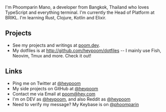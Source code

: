 I'm Phoomparin Mano, a developer from Bangkok, Thailand who loves TypeScript and everything terminal. I'm currently the Head of Platform at BRIKL. I'm learning Rust, Clojure, Kotlin and Elixir.

## Projects

- See my projects and writings at [poom.dev](https://poom.dev).
- My dotfiles is at http://github.com/heypoom/dotfiles -- I mainly use Fish, Neovim, Tmux and more. Check it out!

## Links

- Ping me on Twitter at [@heypoom](https://twitter.com/heypoom)
- My side projects on GitHub at [@heypoom](https://github.com/heypoom)
- Contact me via Email at [poom@hey.com](mailto:poom@hey.com)
- I'm on DEV as [@heypoom](https://dev.to/heypoom), and also Reddit as [@heypoom](https://reddit.com/u/heypoom)
- Need to verify my message? My Keybase is on [@phoomparin](https://keybase.io/phoomparin)
